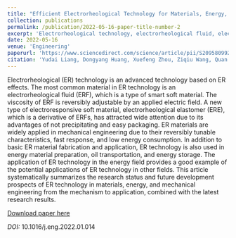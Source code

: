 ```yaml
---
title: "Efficient Electrorheological Technology for Materials, Energy, and Mechanical Engineering: from Mechanisms to Applications"
collection: publications
permalink: /publication/2022-05-16-paper-title-number-2
excerpt: 'Electrorheological technology, electrorheological fluid, electrorheological elastomer'
date: 2022-05-16
venue: 'Engineering'
paperurl: 'https://www.sciencedirect.com/science/article/pii/S2095809922003526?via%3Dihub'
citation: 'Yudai Liang, Dongyang Huang, Xuefeng Zhou, Ziqiu Wang, Quan Shi, Yaying Hong, Huayan Pu, Mengying Zhang, Jinbo Wu, Weijia Wen. Efficient Electrorheological Technology for Materials, Energy, and Mechanical Engineering: From Mechanisms to Applications. Engineering. (2022).'
---
```

Electrorheological (ER) technology is an advanced technology based on ER effects. The most common material in ER technology is an electrorheological fluid (ERF), which is a type of smart soft material. The viscosity of ERF is reversibly adjustable by an applied electric field. A new type of electroresponsive soft material, electrorheological elastomer (ERE), which is a derivative of ERFs, has attracted wide attention due to its advantages of not precipitating and easy packaging. ER materials are widely applied in mechanical engineering due to their reversibly tunable characteristics, fast response, and low energy consumption. In addition to basic ER material fabrication and application, ER technology is also used in energy material preparation, oil transportation, and energy storage. The application of ER technology in the energy field provides a good example of the potential applications of ER technology in other fields. This article systematically summarizes the research status and future development prospects of ER technology in materials, energy, and mechanical engineering from the mechanism to application, combined with the latest research results.

[Download paper here](https://www.researchgate.net/publication/360637239_Efficient_Electrorheological_Technology_for_Materials_Energy_and_Mechanical_Engineering_From_Mechanisms_to_Applications)

*DOI:* 10.1016/j.eng.2022.01.014
